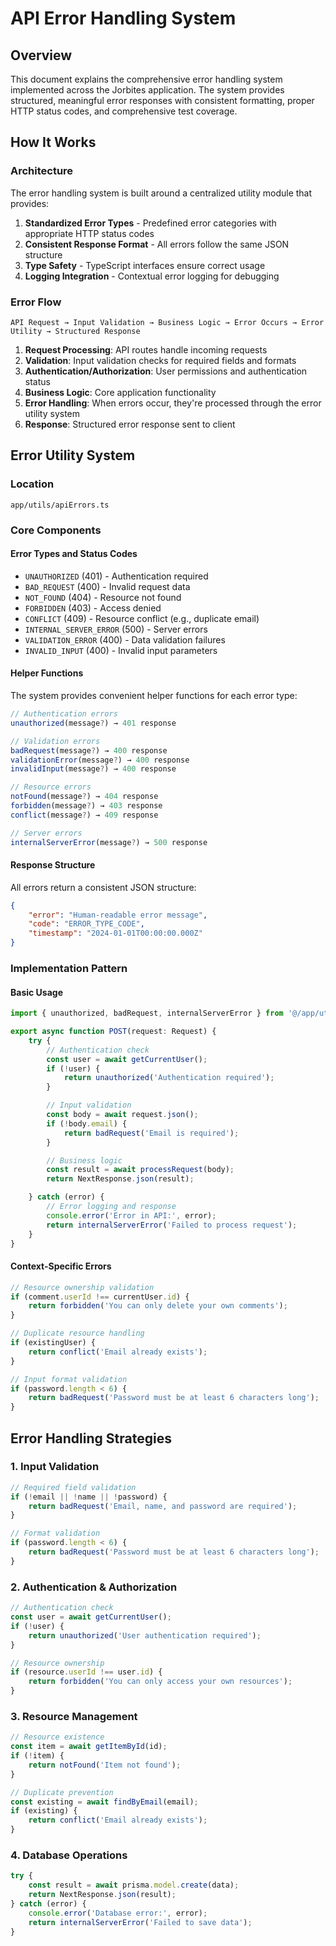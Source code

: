 # API Error Handling System

## Overview

This document explains the comprehensive error handling system implemented across the Jorbites application. The system provides structured, meaningful error responses with consistent formatting, proper HTTP status codes, and comprehensive test coverage.

## How It Works

### Architecture

The error handling system is built around a centralized utility module that provides:
1. **Standardized Error Types** - Predefined error categories with appropriate HTTP status codes
2. **Consistent Response Format** - All errors follow the same JSON structure
3. **Type Safety** - TypeScript interfaces ensure correct usage
4. **Logging Integration** - Contextual error logging for debugging

### Error Flow

```
API Request → Input Validation → Business Logic → Error Occurs → Error Utility → Structured Response
```

1. **Request Processing**: API routes handle incoming requests
2. **Validation**: Input validation checks for required fields and formats
3. **Authentication/Authorization**: User permissions and authentication status
4. **Business Logic**: Core application functionality
5. **Error Handling**: When errors occur, they're processed through the error utility system
6. **Response**: Structured error response sent to client

## Error Utility System

### Location
`app/utils/apiErrors.ts`

### Core Components

#### Error Types and Status Codes
- `UNAUTHORIZED` (401) - Authentication required
- `BAD_REQUEST` (400) - Invalid request data
- `NOT_FOUND` (404) - Resource not found
- `FORBIDDEN` (403) - Access denied
- `CONFLICT` (409) - Resource conflict (e.g., duplicate email)
- `INTERNAL_SERVER_ERROR` (500) - Server errors
- `VALIDATION_ERROR` (400) - Data validation failures
- `INVALID_INPUT` (400) - Invalid input parameters

#### Helper Functions
The system provides convenient helper functions for each error type:

```typescript
// Authentication errors
unauthorized(message?) → 401 response

// Validation errors
badRequest(message?) → 400 response
validationError(message?) → 400 response
invalidInput(message?) → 400 response

// Resource errors
notFound(message?) → 404 response
forbidden(message?) → 403 response
conflict(message?) → 409 response

// Server errors
internalServerError(message?) → 500 response
```

#### Response Structure
All errors return a consistent JSON structure:

```json
{
    "error": "Human-readable error message",
    "code": "ERROR_TYPE_CODE",
    "timestamp": "2024-01-01T00:00:00.000Z"
}
```

### Implementation Pattern

#### Basic Usage
```typescript
import { unauthorized, badRequest, internalServerError } from '@/app/utils/apiErrors';

export async function POST(request: Request) {
    try {
        // Authentication check
        const user = await getCurrentUser();
        if (!user) {
            return unauthorized('Authentication required');
        }

        // Input validation
        const body = await request.json();
        if (!body.email) {
            return badRequest('Email is required');
        }

        // Business logic
        const result = await processRequest(body);
        return NextResponse.json(result);

    } catch (error) {
        // Error logging and response
        console.error('Error in API:', error);
        return internalServerError('Failed to process request');
    }
}
```

#### Context-Specific Errors
```typescript
// Resource ownership validation
if (comment.userId !== currentUser.id) {
    return forbidden('You can only delete your own comments');
}

// Duplicate resource handling
if (existingUser) {
    return conflict('Email already exists');
}

// Input format validation
if (password.length < 6) {
    return badRequest('Password must be at least 6 characters long');
}
```

## Error Handling Strategies

### 1. Input Validation
```typescript
// Required field validation
if (!email || !name || !password) {
    return badRequest('Email, name, and password are required');
}

// Format validation
if (password.length < 6) {
    return badRequest('Password must be at least 6 characters long');
}
```

### 2. Authentication & Authorization
```typescript
// Authentication check
const user = await getCurrentUser();
if (!user) {
    return unauthorized('User authentication required');
}

// Resource ownership
if (resource.userId !== user.id) {
    return forbidden('You can only access your own resources');
}
```

### 3. Resource Management
```typescript
// Resource existence
const item = await getItemById(id);
if (!item) {
    return notFound('Item not found');
}

// Duplicate prevention
const existing = await findByEmail(email);
if (existing) {
    return conflict('Email already exists');
}
```

### 4. Database Operations
```typescript
try {
    const result = await prisma.model.create(data);
    return NextResponse.json(result);
} catch (error) {
    console.error('Database error:', error);
    return internalServerError('Failed to save data');
}
```
